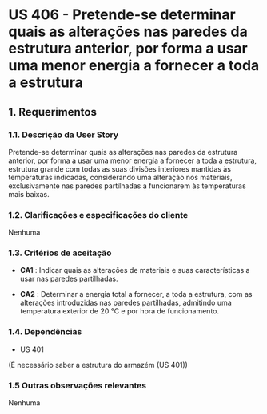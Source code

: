 # US 406 - Pretende-se determinar quais as alterações nas paredes da estrutura anterior, por forma a usar uma menor energia a fornecer a toda a estrutura
## 1. Requerimentos

### 1.1. Descrição da User Story

Pretende-se determinar quais as alterações nas paredes da estrutura anterior, por forma a
usar uma menor energia a fornecer a toda a estrutura, estrutura grande com todas as suas divisões
interiores mantidas às temperaturas indicadas, considerando uma alteração nos materiais,
exclusivamente nas paredes partilhadas a funcionarem às temperaturas mais baixas.


### 1.2. Clarificações e especificações do cliente

Nenhuma

### 1.3. Critérios de aceitação


* **CA1** : Indicar quais as alterações de materiais e suas características a usar nas paredes partilhadas.

* **CA2** : Determinar a energia total a fornecer, a toda a estrutura, com as alterações introduzidas nas paredes partilhadas, admitindo uma temperatura exterior de 20 °C e por hora de funcionamento.

### 1.4. Dependências

* US 401

(É necessário saber a estrutura do armazém (US 401))

### 1.5 Outras observações relevantes

Nenhuma


